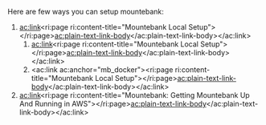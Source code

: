 
Here are few ways you can setup mountebank:

1. <ac:link><ri:page ri:content-title="Mountebank Local Setup"></ri:page><ac:plain-text-link-body><![CDATA[Local Installation]]></ac:plain-text-link-body></ac:link>
    1. <ac:link><ri:page ri:content-title="Mountebank Local Setup"></ri:page><ac:plain-text-link-body><![CDATA[Local Setup]]></ac:plain-text-link-body></ac:link>
    2. <ac:link ac:anchor="mb_docker"><ri:page ri:content-title="Mountebank Local Setup"></ri:page><ac:plain-text-link-body><![CDATA[Docker Setup]]></ac:plain-text-link-body></ac:link>
2. <ac:link><ri:page ri:content-title="Mountebank: Getting Mountebank Up And Running in AWS"></ri:page><ac:plain-text-link-body><![CDATA[AWS Setup]]></ac:plain-text-link-body></ac:link>

